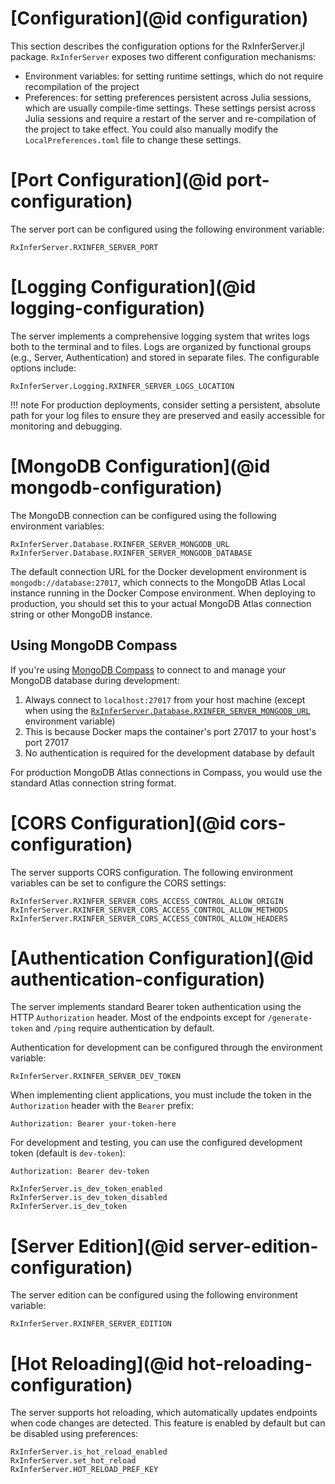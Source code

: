 # [Configuration](@id configuration)

This section describes the configuration options for the RxInferServer.jl package.
`RxInferServer` exposes two different configuration mechanisms:

- Environment variables: for setting runtime settings, which do not require recompilation of the project
- Preferences: for setting preferences persistent across Julia sessions, which are usually compile-time settings. These settings persist across Julia sessions and require a restart of the server and re-compilation of the project to take effect. You could also manually modify the `LocalPreferences.toml` file to change these settings.

# [Port Configuration](@id port-configuration)

The server port can be configured using the following environment variable:

```@docs
RxInferServer.RXINFER_SERVER_PORT
```

# [Logging Configuration](@id logging-configuration)

The server implements a comprehensive logging system that writes logs both to the terminal and to files. Logs are organized by functional groups (e.g., Server, Authentication) and stored in separate files. The configurable options include:

```@docs
RxInferServer.Logging.RXINFER_SERVER_LOGS_LOCATION
```

!!! note
    For production deployments, consider setting a persistent, absolute path for your log files to ensure they are preserved and easily accessible for monitoring and debugging.

# [MongoDB Configuration](@id mongodb-configuration)

The MongoDB connection can be configured using the following environment variables:

```@docs
RxInferServer.Database.RXINFER_SERVER_MONGODB_URL
RxInferServer.Database.RXINFER_SERVER_MONGODB_DATABASE
```

The default connection URL for the Docker development environment is `mongodb://database:27017`, which connects to the MongoDB Atlas Local instance running in the Docker Compose environment. When deploying to production, you should set this to your actual MongoDB Atlas connection string or other MongoDB instance.

## Using MongoDB Compass

If you're using [MongoDB Compass](https://www.mongodb.com/products/compass) to connect to and manage your MongoDB database during development:

1. Always connect to `localhost:27017` from your host machine (except when using the [`RxInferServer.Database.RXINFER_SERVER_MONGODB_URL`](@ref) environment variable)
2. This is because Docker maps the container's port 27017 to your host's port 27017
3. No authentication is required for the development database by default

For production MongoDB Atlas connections in Compass, you would use the standard Atlas connection string format.

# [CORS Configuration](@id cors-configuration)

The server supports CORS configuration. The following environment variables can be set to configure the CORS settings:

```@docs
RxInferServer.RXINFER_SERVER_CORS_ACCESS_CONTROL_ALLOW_ORIGIN
RxInferServer.RXINFER_SERVER_CORS_ACCESS_CONTROL_ALLOW_METHODS
RxInferServer.RXINFER_SERVER_CORS_ACCESS_CONTROL_ALLOW_HEADERS
```

# [Authentication Configuration](@id authentication-configuration)

The server implements standard Bearer token authentication using the HTTP `Authorization` header. Most of the endpoints except for `/generate-token` and `/ping` require authentication by default.

Authentication for development can be configured through the environment variable:

```@docs
RxInferServer.RXINFER_SERVER_DEV_TOKEN
```

When implementing client applications, you must include the token in the `Authorization` header with the `Bearer` prefix:

```
Authorization: Bearer your-token-here
```

For development and testing, you can use the configured development token (default is `dev-token`):

```
Authorization: Bearer dev-token
```

```@docs
RxInferServer.is_dev_token_enabled
RxInferServer.is_dev_token_disabled
RxInferServer.is_dev_token
``` 

# [Server Edition](@id server-edition-configuration)

The server edition can be configured using the following environment variable:

```@docs
RxInferServer.RXINFER_SERVER_EDITION
```

# [Hot Reloading](@id hot-reloading-configuration)

The server supports hot reloading, which automatically updates endpoints when code changes are detected. 
This feature is enabled by default but can be disabled using preferences:

```@docs
RxInferServer.is_hot_reload_enabled
RxInferServer.set_hot_reload
RxInferServer.HOT_RELOAD_PREF_KEY
```